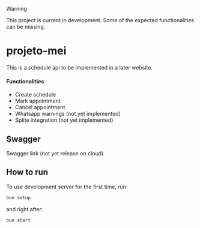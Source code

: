 > [!WARNING]  
> This project is current in development. Some of the expected functionalities can be missing.

# projeto-mei

This is a schedule api to be implemented in a later website.

#### Functionalities

- Create schedule
- Mark appointment
- Cancel appointment
- Whatsapp warnings (not yet implemented)
- Splite integration (not yet implemented)

## Swagger

Swagger link (not yet release on cloud)

## How to run

To use development server for the first time, run:

```bash
bun setup
```

and right after:

```bash
bun start
```
